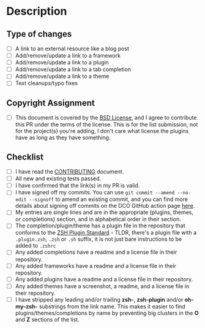 <!--- Provide a general summary of your changes in the Title above -->
<!--- If you're unsure about anything in this checklist, don't hesitate to create a PR and ask. I'm happy to help! -->
<!---
Please make sure you've trimmed any trailing or leading .zsh, .zshplugin,
.oh-my-zsh, .omz or similar language from the visible portion of the links in your entry.

Basically zsh-foo or foo.zshplugin should have foo as the visible part of the link.

This keeps entries from clumping in the O and Z portions of the list and
also makes the links look prettier.
-->
# Description

<!--- Describe your changes in detail, ideally [linking](example.com) to the project/resource in this description. -->

## Type of changes

<!--- What types of changes does your submission introduce? Put an `x` in all the boxes that apply: -->

- [ ] A link to an external resource like a blog post
- [ ] Add/remove/update a link to a framework
- [ ] Add/remove/update a link to a plugin
- [ ] Add/remove/update a link to a tab completion
- [ ] Add/remove/update a link to a theme
- [ ] Text cleanups/typo fixes

## Copyright Assignment

- [ ] This document is covered by the [BSD License](https://github.com/unixorn/awesome-zsh-plugins/blob/master/LICENSE), and I agree to contribute this PR under the terms of the license. This is for the list submission, not for the project(s) you're adding, I don't care what license the plugins have as long as they have something.

## Checklist

<!---
Go over all the following points, and put an `x` in all the boxes that apply.

You only need to check the box for completions/plugins/themes if you added something in those categories
-->

- [ ] I have read the [CONTRIBUTING](https://github.com/unixorn/awesome-zsh-plugins/blob/main/Contributing.md) document.
- [ ] All new and existing tests passed.
- [ ] I have confirmed that the link(s) in my PR is valid.
- [ ] I have signed off my commits. You can use `git commit --amend --no-edit --signoff` to amend an existing commit, and you can find more details about signing off commits on the DCO GitHub action page [here](https://probot.github.io/apps/dco/).
- [ ] My entries are single lines and are in the appropriate (plugins, themes, or completions) section, and in alphabetical order in their section.
- [ ] The completion/plugin/theme has a plugin file in the repository that conforms to the [ZSH Plugin Standard](https://zdharma-continuum.github.io/Zsh-100-Commits-Club/Zsh-Plugin-Standard.html) - TLDR, there's a plugin file with a `.plugin.zsh`, `.zsh` or `.sh` suffix, it is not just bare instructions to be added to `.zshrc`
- [ ] Any added completions have a readme and a license file in their repository.
- [ ] Any added frameworks have a readme and a license file in their repository.
- [ ] Any added plugins have a readme and a license file in their repository.
- [ ] Any added themes have a screenshot, a readme, and a license file in their repository.
- [ ] I have stripped any leading and/or trailing **zsh-**, **zsh-plugin** and/or **oh-my-zsh-** substrings from the link name. This makes it easier to find plugins/themes/completions by name by preventing big clusters in the **O** and **Z** sections of the list.
